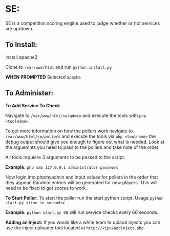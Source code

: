 # SE:
SE is a competition scoring engine used to judge whether or not services are up/down.
## To Install:
Install apache2

Clone to `/var/www/html` and run `python install.py` 

**WHEN PROMPTED** Selected `apache`

## To Administer:
**To Add Service To Check**

Navigate to `/var/www/html/se/admin` and execute the tools with `php <toolname>`.

To get more information on how the pollers work navigate to `/var/www/html/se/pollers` and execute the tools via `php <toolname>` the debug output should give you enough to figure out what is needed. Look at the arguemnts you need to pass to the pollers and take note of the order. 

All tools requiere 3 arguments to be passed to the script. 

**Example:** `php smb 127.0.0.1 administrator password`

Now login into phpmyadmin and input values for pollers in the order that they appear. Random entries will be generated for new players. This will need to be fixed to get scores to work.

**To Start Poller:**
To start the poller run the start python script. Usage `python start.py <time in seconds>`

**Example:** `python start.py 60` will run service checks every 60 seconds.

**Adding an Inject:** 
If you would like a white team to uplaod injects you can use the inject uploader tool located at `http://<ip>/addinject.php`.


